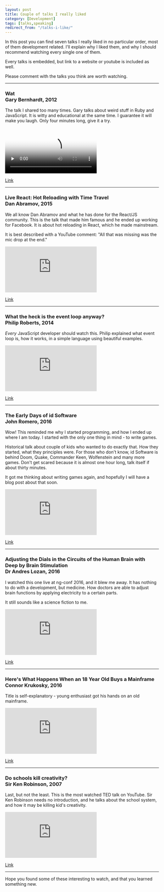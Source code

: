 ```yaml
---
layout: post
title: Couple of talks I really liked
category: [Development]
tags: [talks,speaking]
redirect_from: "/talks-i-like/"
---
```


In this post you can find seven talks I really liked in no particular order, most of them development related. I'll explain why I liked them, and why I should recommend watching every single one of them.

Every talks is embedded, but link to a website or youtube is included as well.

Please comment with the talks you think are worth watching.

<!--more-->

----

### Wat <br><span class="Small">Gary Bernhardt, 2012</span>

The talk I shared too many times. Gary talks about weird stuff in Ruby and JavaScript.
It is witty and educational at the same time. I guarantee it will make you laugh.
Only four minutes long, give it a try.

<video poster="/public/img/wat.png" preload="none" controls>
<source src="/public/videos/wat.mov">
</video>

[Link](https://www.destroyallsoftware.com/talks/wat)

----

### Live React: Hot Reloading with Time Travel <br><span class="Small">Dan Abramov, 2015</span>

We all know Dan Abramov and what he has done for the React/JS community.
This is the talk that made him famous and he ended up working for Facebook.
It is about hot reloading in React, which he made mainstream.

It is best described with a YouTube comment: "All that was missing was the mic drop at the end.﻿"

<div class="AspectRatioVideo">
<iframe src="https://www.youtube.com/embed/xsSnOQynTHs?rel=0?ecver=2" frameborder="0" allowfullscreen>
</iframe>
</div>

[Link](https://www.youtube.com/watch?v=xsSnOQynTHs)

----

### What the heck is the event loop anyway? <br><span class="Small">Philip Roberts, 2014</span>

*Every* JavaScript developer should watch this. Philip explained what event loop is, how it works, in a simple language using beautiful examples.

<div class="AspectRatioVideo">
<iframe src="https://www.youtube.com/embed/8aGhZQkoFbQ?rel=0?ecver=2" frameborder="0" allowfullscreen>
</iframe>
</div>

[Link](https://www.youtube.com/watch?v=8aGhZQkoFbQ)

----

### The Early Days of id Software<br><span class="Small">John Romero, 2016</span>

Wow! This reminded me why I started programming, and how I ended up where I am today.
I started with the only one thing in mind - to write games.

Historical talk about couple of kids who wanted to do exactly that.
How they started, what they principles were. For those who don't know, id Software is behind
Doom, Quake, Commander Keen, Wolfenstein and many more games.
Don't get scared because it is almost one hour long, talk itself if about thirty minutes.

It got me thinking about writing games again,
and hopefully I will have a blog post about that soon.

<div class="AspectRatioVideo">
<iframe src="https://www.youtube.com/embed/E2MIpi8pIvY?rel=0?ecver=2" frameborder="0" allowfullscreen>
</iframe>
</div>

[Link](https://www.youtube.com/watch?v=E2MIpi8pIvY)

----

### Adjusting the Dials in the Circuits of the Human Brain with Deep by Brain Stimulation<br> <span class="Small">Dr Andres Lozan, 2016</span>

I watched this one live at ng-conf 2016, and it blew me away.
It has nothing to do with a development, but medicine.
How doctors are able to adjust brain functions by applying electricity to a certain parts.

It still sounds like a science fiction to me.

<div class="AspectRatioVideo">
<iframe src="https://www.youtube.com/embed/IEMLGrKJeK0?rel=0?ecver=2" frameborder="0" allowfullscreen>
</iframe>
</div>

[Link](https://www.youtube.com/watch?v=IEMLGrKJeK0)

----

### Here's What Happens When an 18 Year Old Buys a Mainframe <br><span class="Small">Connor Krukosky, 2016</span>

Title is self-explanatory - young enthusiast got his hands on an old mainframe.

<div class="AspectRatioVideo">
<iframe src="https://www.youtube.com/embed/45X4VP8CGtk?rel=0?ecver=2" frameborder="0" allowfullscreen>
</iframe>
</div>

[Link](https://www.youtube.com/watch?v=45X4VP8CGtk)

----

### Do schools kill creativity?<br><span class="Small">Sir Ken Robinson, 2007</span>

Last, but not the least. This is the most watched TED talk on YouTube.
Sir Ken Robinson needs no introduction, and he talks about the school system,
and how it may be killing kid's creativity.

<div class="AspectRatioVideo">
<iframe src="https://www.youtube.com/embed/iG9CE55wbtY?rel=0?ecver=2" frameborder="0" allowfullscreen>
</iframe>
</div>

[Link](https://www.youtube.com/watch?v=iG9CE55wbtY)

----

Hope you found some of these interesting to watch, and that you learned something new.
